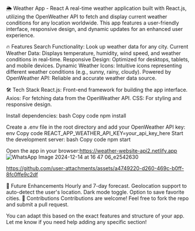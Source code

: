 
🌦️ Weather App - React
A real-time weather application built with React.js, utilizing the OpenWeather API to fetch and display current weather conditions for any location worldwide. This app features a user-friendly interface, responsive design, and dynamic updates for an enhanced user experience.

🔥 Features
Search Functionality: Look up weather data for any city.
Current Weather Data: Displays temperature, humidity, wind speed, and weather conditions in real-time.
Responsive Design: Optimized for desktops, tablets, and mobile devices.
Dynamic Weather Icons: Intuitive icons representing different weather conditions (e.g., sunny, rainy, cloudy).
Powered by OpenWeather API: Reliable and accurate weather data source.


🛠️ Tech Stack
React.js: Front-end framework for building the app interface.
Axios: For fetching data from the OpenWeather API.
CSS: For styling and responsive design.


Install dependencies:
bash
Copy code
npm install

Create a .env file in the root directory and add your OpenWeather API key:
env
Copy code
REACT_APP_WEATHER_API_KEY=your_api_key_here
Start the development server:
bash
Copy code
npm start

Open the app in your browser:https://weather-website-api2.netlify.app
![WhatsApp Image 2024-12-14 at 16 47 06_e2542630](https://github.com/user-attachments/assets/67717fa8-415c-4431-9bad-f969c1c07dcd)


https://github.com/user-attachments/assets/a4749220-d260-469c-b0ff-8fc0ffe9c2df



🌟 Future Enhancements
Hourly and 7-day forecast.
Geolocation support to auto-detect the user's location.
Dark mode toggle.
Option to save favorite cities.
🤝 Contributions
Contributions are welcome! Feel free to fork the repo and submit a pull request.

You can adapt this based on the exact features and structure of your app. Let me know if you need help adding any specific section!







